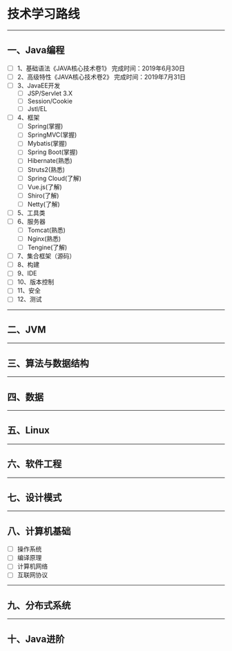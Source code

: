 # 技术学习路线
--- 
## 一、Java编程
- [ ] 1、基础语法《JAVA核心技术卷1》
         完成时间：2019年6月30日
- [ ] 2、高级特性《JAVA核心技术卷2》
         完成时间：2019年7月31日
- [ ] 3、JavaEE开发
  - [ ] JSP/Servlet 3.X
  - [ ] Session/Cookie
  - [ ] Jstl/EL
- [ ] 4、框架
  - [ ] Spring(掌握)
  - [ ] SpringMVC(掌握)
  - [ ] Mybatis(掌握)
  - [ ] Spring Boot(掌握)
  - [ ] Hibernate(熟悉)
  - [ ] Struts2(熟悉)
  - [ ] Spring Cloud(了解)
  - [ ] Vue.js(了解)
  - [ ] Shiro(了解)
  - [ ] Netty(了解)
- [ ] 5、工具类
- [ ] 6、服务器
  - [ ] Tomcat(熟悉)
  - [ ] Nginx(熟悉)
  - [ ] Tengine(了解)
- [ ] 7、集合框架（源码）
- [ ] 8、构建
- [ ] 9、IDE
- [ ] 10、版本控制
- [ ] 11、安全
- [ ] 12、测试
--- 
## 二、JVM
--- 
## 三、算法与数据结构
--- 
## 四、数据
--- 
## 五、Linux
--- 
## 六、软件工程
--- 
## 七、设计模式
---
## 八、计算机基础
- [ ] 操作系统
- [ ] 编译原理
- [ ] 计算机网络
- [ ] 互联网协议
--- 
## 九、分布式系统
---
## 十、Java进阶
